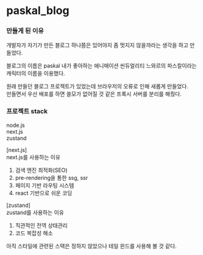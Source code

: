 # paskal_blog

### 만들게 된 이유  
개발자가 자기가 만든 블로그 하나쯤은 있어야지 좀 멋지지 않을까라는 생각을 하고 만들었다.  
  
블로그의 이름은 paskal 내가 좋아하는 애니매이션 씬듀얼리티 느와르의 파스칼이라는 캐릭터의 이름을 이용했다.   
  
원래 만들던 블로그 프로젝트가 있었는데 브라우저의 오류로 인해 새롭게 만들었다.  
만들면서 우선 배포를 하면 쓸모가 없어질 것 같은 프록시 서버를 분리를 해줬다.  
  
  
### 프로젝트 stack  
node.js  
next.js  
zustand  
  
[next.js]  
  next.js를 사용하는 이유  
  1. 검색 엔진 최적화(SEO)  
  2. pre-rendering을 통한 ssg, ssr  
  3. 페이지 기반 라우팅 시스템  
  4. react 기반으로 쉬운 코딩  
  
[zustand]  
  zustand를 사용하는 이유  
  1. 직관적인 전역 상태관리  
  2. 코드 복잡성 해소  
  
아직 스타일에 관련된 스택은 정하지 않았으나 테일 윈드를 사용해 볼 것 같다.  

